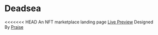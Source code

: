 # Deadsea

<<<<<<< HEAD
An NFT marketplace landing page
[Live Preview](https://dead-sea.netlify.app/)
Designed By [Praise](https://dribbble.com/LekanPraise)
